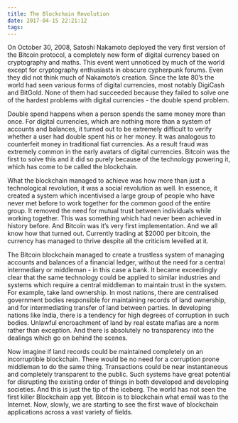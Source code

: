 ```yaml
---
title: The Blockchain Revolution
date: 2017-04-15 22:21:12
tags:
---
```


On October 30, 2008, Satoshi Nakamoto deployed the very first version of the Bitcoin protocol, a completely new form of digital currency based on cryptography and maths. This event went unnoticed by much of the world except for cryptography enthusiasts in obscure cypherpunk forums. Even they did not think much of Nakamoto’s creation. Since the late 80’s the world had seen various forms of digital currencies, most notably DigiCash and BitGold. None of them had succeeded because they failed to solve one of the hardest problems with digital currencies - the double spend problem.

Double spend happens when a person spends the same money more than once. For digital currencies, which are nothing more than a system of accounts and balances, it turned out to be extremely difficult to verify whether a user had double spent his or her money. It was analogous to counterfeit money in traditional fiat currencies. As a result fraud was extremely common in the early avatars of digital currencies. Bitcoin was the first to solve this and it did so purely because of the technology powering it, which has come to be called the blockchain.

What the blockchain managed to achieve was how more than just a technological revolution, it was a social revolution as well. In essence, it created a system which incentivised a large group of people who have never met before to work together for the common good of the entire group. It removed the need for mutual trust between individuals while working together. This was something which had never been achieved in history before. And Bitcoin was it’s very first implementation. And we all know how that turned out. Currently trading at $2000 per bitcoin, the currency has managed to thrive despite all the criticism levelled at it.

The Bitcoin blockchain managed to create a trustless system of managing accounts and balances of a financial ledger, without the need for a central intermediary or middleman - in this case a bank. It became exceedingly clear that the same technology could be applied to similar industries and systems which require a central middleman to maintain trust in the system. For example, take land ownership. In most nations, there are centralised government bodies responsible for maintaining records of land ownership, and for intermediating transfer of land between parties. In developing nations like India, there is a tendency for high degrees of corruption in such bodies. Unlawful encroachment of land by real estate mafias are a norm rather than exception. And there is absolutely no transparency into the dealings which go on behind the scenes.

Now imagine if land records could be maintained completely on an incorruptible blockchain. There would be no need for a corruption prone middleman to do the same thing. Transactions could be near instantaneous and completely transparent to the public. Such systems have great potential for disrupting the existing order of things in both developed and developing societies. And this is just the tip of the iceberg. The world has not seen the first killer Blockchain app yet. Bitcoin is to blockchain what email was to the Internet. Now, slowly, we are starting to see the first wave of blockchain applications across a vast variety of fields.
